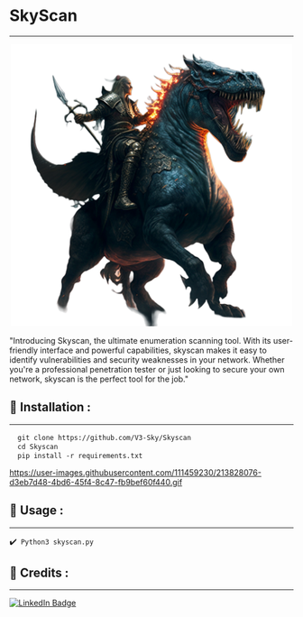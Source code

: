 # SkyScan
---
<p align="center">
<img src="logo.png" alt="center" style="width:500px; height:500px"/>
</p>
"Introducing Skyscan, the ultimate enumeration scanning tool. With its user-friendly interface and powerful capabilities, skyscan makes it easy to identify vulnerabilities and security weaknesses in your network. Whether you're a professional penetration tester or just looking to secure your own network, skyscan is the perfect tool for the job."

## :pushpin: Installation :
---

```
  git clone https://github.com/V3-Sky/Skyscan
  cd Skyscan
  pip install -r requirements.txt
```
https://user-images.githubusercontent.com/111459230/213828076-d3eb7d48-4bd6-45f4-8c47-fb9bef60f440.gif
## :pushpin: Usage :
---

✔️`` Python3 skyscan.py``

## 📜 Credits :
---

[![LinkedIn Badge](https://img.shields.io/badge/LinkedIn-0077B5?style=for-the-badge&logo=linkedin&logoColor=white)](https://www.linkedin.com/in/v3-sky/)

